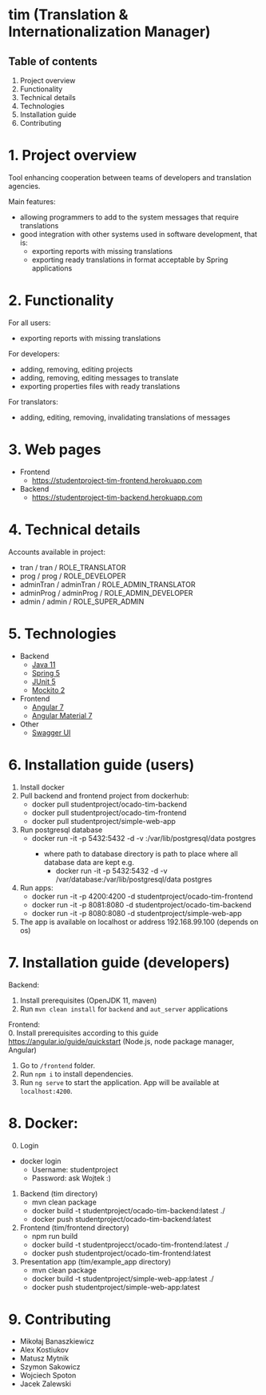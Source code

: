 # tim (Translation & Internationalization Manager)

## Table of contents
1. Project overview
1. Functionality
1. Technical details
1. Technologies
1. Installation guide
1. Contributing

# 1. Project overview
Tool enhancing cooperation between teams of developers and translation agencies.

Main features:
* allowing programmers to add to the system messages that require translations
* good integration with other systems used in software development, that is:
  * exporting reports with missing translations
  * exporting ready translations in format acceptable by Spring applications

# 2. Functionality
For all users:
* exporting reports with missing translations

For developers:
* adding, removing, editing projects
* adding, removing, editing messages to translate
* exporting properties files with ready translations

For translators:
* adding, editing, removing, invalidating translations of messages


# 3. Web pages
* Frontend
    * https://studentproject-tim-frontend.herokuapp.com
* Backend
    * https://studentproject-tim-backend.herokuapp.com


# 4. Technical details
Accounts available in project:
* tran / tran / ROLE_TRANSLATOR
* prog / prog / ROLE_DEVELOPER
* adminTran / adminTran / ROLE_ADMIN_TRANSLATOR
* adminProg / adminProg / ROLE_ADMIN_DEVELOPER
* admin / admin / ROLE_SUPER_ADMIN


# 5. Technologies
* Backend
  * [Java 11](https://openjdk.java.net/projects/jdk/11/)
  * [Spring 5](https://spring.io/)
  * [JUnit 5](https://junit.org/junit5/)
  * [Mockito 2](https://site.mockito.org/)
* Frontend
  * [Angular 7](https://angular.io/)
  * [Angular Material 7](https://material.angular.io/)
* Other
  * [Swagger UI](https://swagger.io/)

# 6. Installation guide (users)
1. Install docker
1. Pull backend and frontend project from dockerhub:
    * docker pull studentproject/ocado-tim-backend
    * docker pull studentproject/ocado-tim-frontend
    * docker pull studentproject/simple-web-app
1. Run postgresql database
    * docker run -it -p 5432:5432 -d -v <path to database directory>:/var/lib/postgresql/data postgres
        * where path to database directory is path to place where all database data are kept e.g.
            * docker run -it -p 5432:5432 -d -v /var/database:/var/lib/postgresql/data postgres 
1. Run apps:
    * docker run -it -p 4200:4200 -d studentproject/ocado-tim-frontend
    * docker run -it -p 8081:8080 -d studentproject/ocado-tim-backend
    * docker run -it -p 8080:8080 -d studentproject/simple-web-app  
1. The app is available on localhost or address 192.168.99.100 (depends on os)


# 7. Installation guide (developers)
Backend:  
1. Install prerequisites (OpenJDK 11, maven)
1. Run `mvn clean install`  for `backend` and `aut_server` applications

    
Frontend:  
0. Install prerequisites according to this guide https://angular.io/guide/quickstart (Node.js, node package manager, Angular)
1. Go to `/frontend` folder.  
1. Run `npm i` to install dependencies.  
1. Run `ng serve` to start the application. App will be available at `localhost:4200`.  


# 8. Docker:
0. Login
 * docker login
    * Username: studentproject
    * Password: ask Wojtek :)
1. Backend (tim directory)
    * mvn clean package
    * docker build -t studentproject/ocado-tim-backend:latest ./
    * docker push studentproject/ocado-tim-backend:latest
2. Frontend (tim/frontend directory)
    * npm run build
    * docker build -t studentprojecct/ocado-tim-frontend:latest ./
    * docker push studentproject/ocado-tim-frontend:latest
3. Presentation app (tim/example_app directory)
    * mvn clean package
    * docker build -t studentproject/simple-web-app:latest ./
    * docker push studentproject/simple-web-app:latest
 

# 9. Contributing
* Mikołaj Banaszkiewicz
* Alex Kostiukov 
* Matusz Mytnik
* Szymon Sakowicz
* Wojciech Spoton 
* Jacek Zalewski 

